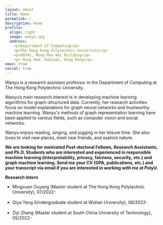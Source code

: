 ```yaml
---
layout: about
title: Home
permalink: /
description: Home
profile:
  align: right
  image: wanyu.jpg
  address: 
    <p>Department of Computing</p>
    <p>The Hong Kong Polytechnic University</p>
    <p>PQ741, Mong Man Wai Building</p>
    <p> Hung Hom, Kowloon, Hong Kong</p>
news: true
social: true
---
```

Wanyu is a research assistant professor in the Department of Computing at The Hong Kong Polytechnic University.

Wanyu’s main research interest is in developing machine learning algorithms for graph-structured data. Currently, her research activities focus on model explanations for graph neural networks and trustworthy machine learning. Wanyu's methods of graph representation learning have been applied to various fields, such as computer vision and social networks.

Wanyu enjoys reading, singing, and jogging in her leisure time. She also loves to visit new places, meet new friends, and explore nature.
<br>

<p> <strong>We are looking for motivated Post-doctoral Fellows, Research Assistants, and Ph.D. Students who are interested and experienced in responsible machine learning (interpretability, privacy, fairness, security, etc.) and graph machine learning. Send me your CV (GPA, publications, etc.) and your transcript via email if you are interested in working with me at PolyU.</strong>
<br>

<p> <strong>Research Intern</strong>

<ul class="square">
<li>Mingxuan Ouyang (Master student at The Hong Kong Polytechnic University), 07/2022-</li>
<br>
<li>Qiya Yang (Undergraduate student at Wuhan University), 06/2022-</li>
<br>
<li>Ziyi Zhang (Master student at South China University of Technology), 05/2022-</li>
<br>

